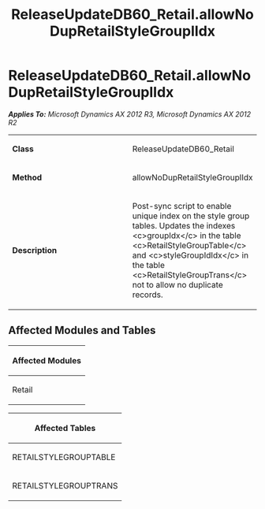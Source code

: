 ﻿---
title: ReleaseUpdateDB60_Retail.allowNoDupRetailStyleGrouplIdx
TOCTitle: ReleaseUpdateDB60_Retail.allowNoDupRetailStyleGrouplIdx
ms:assetid: c58d8b46-deba-dd38-b7f1-0590e9b85901
ms:mtpsurl: https://msdn.microsoft.com/en-us/library/JJ719536(v=AX.60)
ms:contentKeyID: 49711104
ms.date: 05/18/2015
mtps_version: v=AX.60
---

# ReleaseUpdateDB60\_Retail.allowNoDupRetailStyleGrouplIdx 


_**Applies To:** Microsoft Dynamics AX 2012 R3, Microsoft Dynamics AX 2012 R2_

<table>
<colgroup>
<col style="width: 50%" />
<col style="width: 50%" />
</colgroup>
<tbody>
<tr class="odd">
<td><p><strong>Class</strong></p></td>
<td><p>ReleaseUpdateDB60_Retail</p></td>
</tr>
<tr class="even">
<td><p><strong>Method</strong></p></td>
<td><p>allowNoDupRetailStyleGrouplIdx</p></td>
</tr>
<tr class="odd">
<td><p><strong>Description</strong></p></td>
<td><p>Post-sync script to enable unique index on the style group tables. Updates the indexes &lt;c&gt;groupIdx&lt;/c&gt; in the table &lt;c&gt;RetailStyleGroupTable&lt;/c&gt; and &lt;c&gt;styleGroupIdIdx&lt;/c&gt; in the table &lt;c&gt;RetailStyleGroupTrans&lt;/c&gt; not to allow no duplicate records.</p></td>
</tr>
</tbody>
</table>


## Affected Modules and Tables

<table>
<colgroup>
<col style="width: 100%" />
</colgroup>
<thead>
<tr class="header">
<th><p>Affected Modules</p></th>
</tr>
</thead>
<tbody>
<tr class="odd">
<td><p>Retail</p></td>
</tr>
</tbody>
</table>


<table>
<colgroup>
<col style="width: 100%" />
</colgroup>
<thead>
<tr class="header">
<th><p>Affected Tables</p></th>
</tr>
</thead>
<tbody>
<tr class="odd">
<td><p>RETAILSTYLEGROUPTABLE</p></td>
</tr>
<tr class="even">
<td><p>RETAILSTYLEGROUPTRANS</p></td>
</tr>
</tbody>
</table>

  


